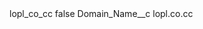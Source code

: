 <?xml version="1.0" encoding="UTF-8"?>
<CustomMetadata xmlns="http://soap.sforce.com/2006/04/metadata" xmlns:xsi="http://www.w3.org/2001/XMLSchema-instance" xmlns:xsd="http://www.w3.org/2001/XMLSchema">
    <label>lopl_co_cc</label>
    <protected>false</protected>
    <values>
        <field>Domain_Name__c</field>
        <value xsi:type="xsd:string">lopl.co.cc</value>
    </values>
</CustomMetadata>
